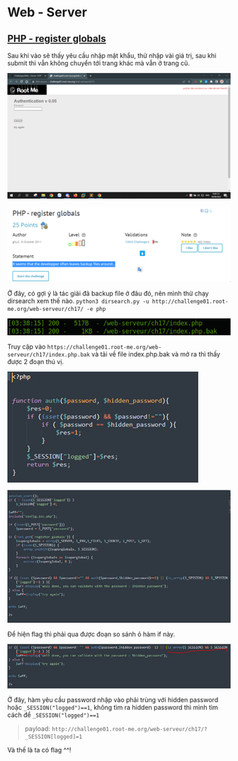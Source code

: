 # Web - Server

## [PHP - register globals](https://www.root-me.org/en/Challenges/Web-Server/PHP-register-globals)

Sau khi vào sẽ thấy yêu cầu nhập mật khẩu, thử nhập vài giá trị, sau khi submit thì vẫn không chuyển tới trang khác mà vẫn ở trang cũ.

![image2](./images/2.PNG)

![image3](./images/3.PNG)

Ở đây, có gợi ý là tác giải đã backup file ở đâu đó, nên mình thử chạy dirsearch xem thế nào.
`python3 dirsearch.py -u http://challenge01.root-me.org/web-serveur/ch17/ -e php`

![image1](./images/1.png)

Truy cập vào `https://challenge01.root-me.org/web-serveur/ch17/index.php.bak` và tải về file index.php.bak và mở ra thì thấy được 2 đoạn thú vị.

![image4](./images/4.PNG)

![image5](./images/5.PNG)

Để hiện flag thì phải qua được đoạn so sánh ỏ hàm if này.

![image6](./images/6.PNG)

Ở đây, hàm yêu cầu password nhập vào phải trùng với hidden password hoặc `_SESSION("logged")==1`, không tìm ra hidden password thì mình tìm cách để `_SESSION("logged")==1`

> payload: `http://challenge01.root-me.org/web-serveur/ch17/?_SESSION[logged]=1`

Và thế là ta có flag ^^!